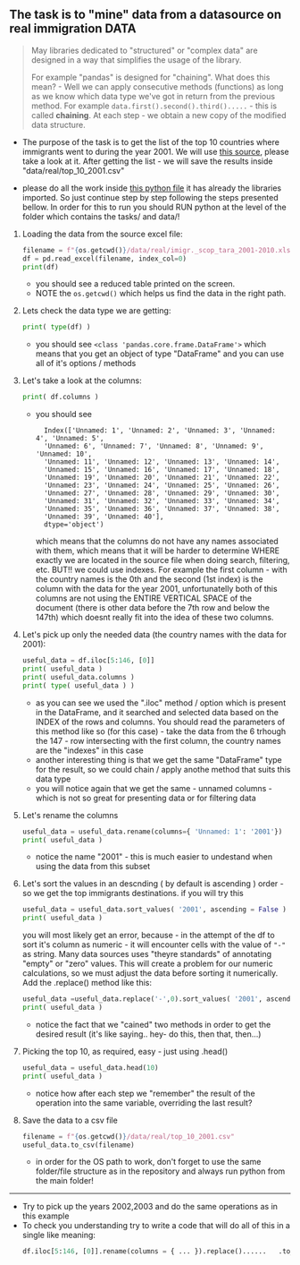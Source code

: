 ## The task is to "mine" data from a datasource on real immigration DATA

> May libraries dedicated to "structured" or "complex data" are designed in a way that simplifies the usage of the library. 
> 
> For example "pandas" is designed for "chaining". What does this mean? - Well we can apply consecutive methods (functions) as long as we know which data type we've got in return from the previous method. For example ```data.first().second().third().....``` - this is called **chaining**. At each step - we obtain a new copy of the modified data structure.


* The purpose of the task is to get the list of the top 10 countries where immigrants went to during the year 2001. We will use [this source](../data/real/imigr._scop_tara_2001-2010.xlsx), please take a look at it. After getting the list - we will save the results inside "data/real/top_10_2001.csv"

* please do all the work inside [this python file](../tests/panda.basics.real.data.2001.top10.py) it has already the libraries imported. So just continue step by step following the steps presented bellow. In order for this to run you should RUN python at the level of the folder which contains the tasks/ and data/!

1. Loading the data from the source excel file:
    ```python
    filename = f"{os.getcwd()}/data/real/imigr._scop_tara_2001-2010.xlsx"
    df = pd.read_excel(filename, index_col=0)
    print(df)

    ```  
    * you should see a reduced table printed on the screen.
    * NOTE the ```os.getcwd()``` which helps us find the data in the right path. 
2. Lets check the data type we are getting:    
    ```python
    print( type(df) )
    ```  
    * you should see ```<class 'pandas.core.frame.DataFrame'>``` which means that you get an object of type "DataFrame" and you can use all of it's options / methods
   
3. Let's take a look at the columns:    
    ```python
    print( df.columns )
    ```  
    * you should see
      ```
        Index(['Unnamed: 1', 'Unnamed: 2', 'Unnamed: 3', 'Unnamed: 4', 'Unnamed: 5',
        'Unnamed: 6', 'Unnamed: 7', 'Unnamed: 8', 'Unnamed: 9', 'Unnamed: 10',
        'Unnamed: 11', 'Unnamed: 12', 'Unnamed: 13', 'Unnamed: 14',
        'Unnamed: 15', 'Unnamed: 16', 'Unnamed: 17', 'Unnamed: 18',
        'Unnamed: 19', 'Unnamed: 20', 'Unnamed: 21', 'Unnamed: 22',
        'Unnamed: 23', 'Unnamed: 24', 'Unnamed: 25', 'Unnamed: 26',
        'Unnamed: 27', 'Unnamed: 28', 'Unnamed: 29', 'Unnamed: 30',
        'Unnamed: 31', 'Unnamed: 32', 'Unnamed: 33', 'Unnamed: 34',
        'Unnamed: 35', 'Unnamed: 36', 'Unnamed: 37', 'Unnamed: 38',
        'Unnamed: 39', 'Unnamed: 40'],
        dtype='object')
      ```
      which means that the columns do not have any names associated with them, which means that it will be harder to determine WHERE exactly we are located in the source file when doing search, filtering, etc. BUT!! we could use indexes. For example the first column - with the country names is the 0th and the second (1st index) is the column with the data for the year 2001, unfortunatelly both of this columns are not using the ENTIRE VERTICAL SPACE of the document (there is other data before the 7th row and below the 147th)  which doesnt really fit into the idea of these two columns.
4. Let's pick up only the needed data (the country names with the data for 2001):    
    ```python
    useful_data = df.iloc[5:146, [0]]
    print( useful_data )
    print( useful_data.columns )
    print( type( useful_data ) )
    ```  
    * as you can see we used the ".iloc" method / option which is present in the DataFrame, and it searched and selected data based on the INDEX of the rows and columns. You should read the parameters of this method like so (for this case) - take the data from the 6 trhough the 147 - row intersecting with the first column, the country names are the "indexes" in this case
    * another interesting thing is that we get the same "DataFrame" type for the result, so we could chain / apply anothe method that suits this data type
    * you will notice again that we get the same - unnamed columns - which is not so great for presenting data or for filtering data
5. Let's rename the columns
    ```python
    useful_data = useful_data.rename(columns={ 'Unnamed: 1': '2001'})
    print( useful_data )
    ``` 
    * notice the name "2001" - this is much easier to undestand when using the data from this subset
6. Let's sort the values in an descnding ( by default is ascending ) order - so we get the top immigrants destinations. 
   if you will try this
   ```python
   useful_data = useful_data.sort_values( '2001', ascending = False )
   print( useful_data )
   ```  
   you will most likely get an error, because - in the attempt of the df to sort it's column as numeric - it will encounter cells with the value of ```"-"``` as string. Many data sources uses "theyre standards" of annotating "empty" or "zero" values. This will create a problem for our numeric calculations, so we must adjust the data before sorting it numerically. Add the .replace() method like this:
    ```python
   useful_data =useful_data.replace('-',0).sort_values( '2001', ascending = False )
   print( useful_data )
   ``` 
   * notice the fact that we "cained" two methods in order to get the desired result (it's like saying.. hey- do this, then that, then...)
7. Picking the top 10, as required, easy - just using .head()
   ```python
   useful_data = useful_data.head(10)
   print( useful_data )
   ```  
   * notice how after each step we "remember" the result of the operation into the same variable, overriding the last result?
8. Save the data to a csv file   
   ```python
   filename = f"{os.getcwd()}/data/real/top_10_2001.csv"
   useful_data.to_csv(filename)
   ```   
   * in order for the OS path to work, don't forget to use the same folder/file structure as in the repository and always run python from the main folder!

--- 
* Try to pick up the years 2002,2003 and do the same operations as in this example
* To check you understanding try to write a code that will do all of this in a single like meaning:
  ```python
  df.iloc[5:146, [0]].rename(columns = { ... }).replace()......   .to_csv(...)
  ``` 